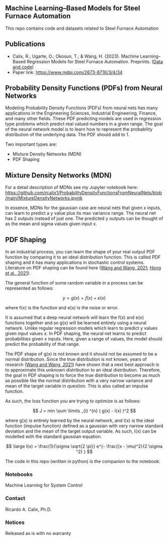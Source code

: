## Machine Learning–Based Models for Steel Furnace Automation

This repo contains code and datasets related to Steel Furnace Automation

## Publications

* Calix, R.; Ugarte, O.; Okosun, T.; & Wang, H. (2023). Machine Learning–Based Regression Models for Steel Furnace Automation. Preprints.   ([Data and code](https://github.com/rcalix1/ProbabilityDensityFunctionsFromNeuralNets/tree/main/experiments/2023/august2023))
* Paper link: https://www.mdpi.com/2673-8716/3/4/34


## Probability Density Functions (PDFs) from Neural Networks

Modeling Probability Density Functions (PDFs) from neural nets has many applications in the Engineering Sciences, Industrial Engineering, Finance, and many other fields. These PDF predicting models are used in regression type problems which predict real valued numbers in a given range. The goal of the neural network model is to learn how to represent the probability distribution of the underlying data. The PDF should add to 1. 

Two important types are: 

* Mixture Density Networks (MDN)
* PDF Shaping

##  Mixture Density Networks (MDN)

For a detail description of MDNs see my Jupyter notebook here: https://github.com/rcalix1/ProbabilityDensityFunctionsFromNeuralNets/blob/main/MixtureDensityNetworks.ipynb

In essence, MDNs for the gaussian case are neural nets that given x inputs, can learn to predict a y value plus its max variance range. The neural net has 2 outputs instead of just one. The predicted y outputs can be thought of as the mean and sigma values given input x. 

## PDF Shaping

In an industrial process, you can learn the shape of your real output PDF function by comparing it to an ideal distribution function. This is called PDF shaping and it has many applications in stochastic control systems. Literature on PDF shaping can be found here ([Wang and Wang, 2021](https://onlinelibrary.wiley.com/doi/epdf/10.1002/oca.2755); [Hong et al., 2021](https://ieeexplore.ieee.org/document/9314084)).

The general function of some random variable in a process can be represented as follows:

$$ y = g(x) = f(x) + e(x) $$

where  f(x) is the function and e(x) is the noise or error. 

It is assumed that a deep neural network will learn the f(x) and e(x) functions together and so g(x) will be learned entirely using a neural network. Unlike regular regression models which learn to predict y values given input values x. In PDF shaping, the neural net learns to predict probabilities given x inputs. Here, given a range of values, the model should predict the probability of that range. 

The PDF shape of g(x) is not known and it should not be assumed to be a normal distribution. Since the true distribution is not known, years of research ([Wang and Wang, 2021](https://onlinelibrary.wiley.com/doi/epdf/10.1002/oca.2755)) have shown that a next best approach is to approximate this unknown distribution to an ideal distribution. Therefore, the goal in PDF shaping is to force the true distribution to become as much as possible like the normal distribution with a very narrow variance and mean of the target variable in question. This is also called an impulse function. 

As such, the loss function you are trying to optimize is as follows:

$$   J = min \sum \limits _{i} ^{n} ( g(x) - I(x) )^2 $$

where g(x) is entirely learned by the neural network, and I(x) is the ideal function (impulse function) defined as a gaussian with very narrow standard deviation and the mean of the target output variable. As such, I(x) can be modelled with the standard gaussian equation.

$$ \large  I(x) =  \frac{1}{\sigma \sqrt{2 \pi}} e^{- \frac{(x - \mu)^2}{2 \sigma ^2} }  $$

The code in this repo (written in python) is the companion to the notebook:

### Notebooks

Machine Learning for System Control


### Contact
Ricardo A. Calix, Ph.D.

### Notices
Released as is with no warranty

